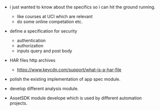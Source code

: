 - i just wanted to know about the specifics so i can hit the ground running.
    - like courses at UCI which are relevant
    - do some online competation etc.


- define a specification for security 
    - authentication
    - authorization
    - inputs query and post body

- HAR files http archives
    - https://www.keycdn.com/support/what-is-a-har-file


- polish the existing implementation of app spec module.
- develop different analysis module.

- AssetSDK module develope which is used by different automation projects.
